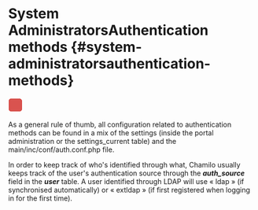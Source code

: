 # System AdministratorsAuthentication methods {#system-administratorsauthentication-methods}

![](../assets/image1.png)

As a general rule of thumb, all configuration related to authentication methods can be found in a mix of the settings (inside the portal administration or the settings_current table) and the main/inc/conf/auth.conf.php file.

In order to keep track of who&#039;s identified through what, Chamilo usually keeps track of the user&#039;s authentication source through the **_auth_source_** field in the **_user_** table. A user identified through LDAP will use « ldap » (if synchronised automatically) or « extldap » (if first registered when logging in for the first time).